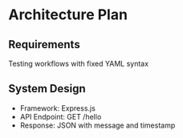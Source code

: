 # Architecture Plan

## Requirements
Testing workflows with fixed YAML syntax

## System Design
- Framework: Express.js
- API Endpoint: GET /hello
- Response: JSON with message and timestamp
